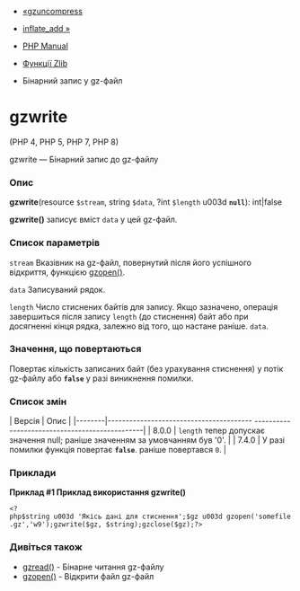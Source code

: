 - [«gzuncompress](function.gzuncompress.md)
- [inflate_add »](function.inflate-add.md)

- [PHP Manual](index.md)
- [Функції Zlib](ref.zlib.md)
- Бінарний запис у gz-файл

# gzwrite

(PHP 4, PHP 5, PHP 7, PHP 8)

gzwrite — Бінарний запис до gz-файлу

### Опис

**gzwrite**(resource `$stream`, string `$data`, ?int `$length` u003d
**`null`**): int\|false

**gzwrite()** записує вміст `data` у цей gz-файл.

### Список параметрів

`stream`
Вказівник на gz-файл, повернутий після його успішного відкриття,
функцією [gzopen()](function.gzopen.md).

`data`
Записуваний рядок.

`length`
Число стиснених байтів для запису. Якщо зазначено, операція завершиться
після запису `length` (до стиснення) байт або при досягненні кінця рядка,
залежно від того, що настане раніше. `data`.

### Значення, що повертаються

Повертає кількість записаних байт (без урахування стиснення) у потік
gz-файлу або **`false`** у разі виникнення помилки.

### Список змін

| Версія | Опис |
|--------|---------------------------------------- -----------------------------------------------|
| 8.0.0 | `length` тепер допускає значення null; раніше значенням за умовчанням був '0'. |
| 7.4.0 | У разі помилки функція повертає **`false`**. раніше повертався `0`. |

### Приклади

**Приклад #1 Приклад використання **gzwrite()****

` <?php$string u003d 'Якісь дані для стиснення';$gz u003d gzopen('somefile.gz','w9');gzwrite($gz, $string);gzclose($gz);?> `

### Дивіться також

- [gzread()](function.gzread.md) - Бінарне читання gz-файлу
- [gzopen()](function.gzopen.md) - Відкрити файл gz-файл
